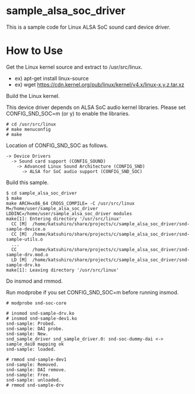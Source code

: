 # sample_alsa_soc_driver

This is a sample code for Linux ALSA SoC sound card device driver.

# How to Use

Get the Linux kernel source and extract to /usr/src/linux.

* ex) apt-get install linux-source
* ex) wget https://cdn.kernel.org/pub/linux/kernel/v4.x/linux-x.y.z.tar.xz

Build the Linux kernel.

This device driver depends on ALSA SoC audio kernel libraries.
Please set CONFIG_SND_SOC=m (or y) to enable the libraries.

    # cd /usr/src/linux
    # make menuconfig
    # make

Location of CONFIG_SND_SOC as follows.

    -> Device Drivers
      -> Sound card support (CONFIG_SOUND)
        -> Advanced Linux Sound Architecture (CONFIG_SND)
          -> ALSA for SoC audio support (CONFIG_SND_SOC)

Build this sample.

    $ cd sample_alsa_soc_driver
    $ make
    make ARCH=x86_64 CROSS_COMPILE= -C /usr/src/linux M=/home/user/sample_alsa_soc_driver LDDINC=/home/user/sample_alsa_soc_driver modules
    make[1]: Entering directory '/usr/src/linux'
      CC [M]  /home/katsuhiro/share/projects/c/sample_alsa_soc_driver/snd-sample-device.o
      CC [M]  /home/katsuhiro/share/projects/c/sample_alsa_soc_driver/snd-sample-utils.o
      ...
      CC      /home/katsuhiro/share/projects/c/sample_alsa_soc_driver/snd-sample-drv.mod.o
      LD [M]  /home/katsuhiro/share/projects/c/sample_alsa_soc_driver/snd-sample-drv.ko
    make[1]: Leaving directory '/usr/src/linux'

Do insmod and rmmod.

Run modprobe if you set CONFIG_SND_SOC=m before running insmod.

    # modprobe snd-soc-core

    # insmod snd-sample-drv.ko
    # insmod snd-sample-dev1.ko
    snd-sample: Probed.
    snd-sample: DAI probe.
    snd-sample: New.
    snd_sample_driver snd_sample_driver.0: snd-soc-dummy-dai <-> sample_dai0 mapping ok
    snd-sample: loaded.

    # rmmod snd-sample-dev1
    snd-sample: Removed.
    snd-sample: DAI remove.
    snd-sample: Free.
    snd-sample: unloaded.
    # rmmod snd-sample-drv
